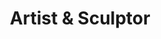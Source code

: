 ---
name: "Stefania Strouza"
title: "Artist & Sculptor"
contribution: "Interviewed"
avatar: images/collaborators/stefania.jpg
---